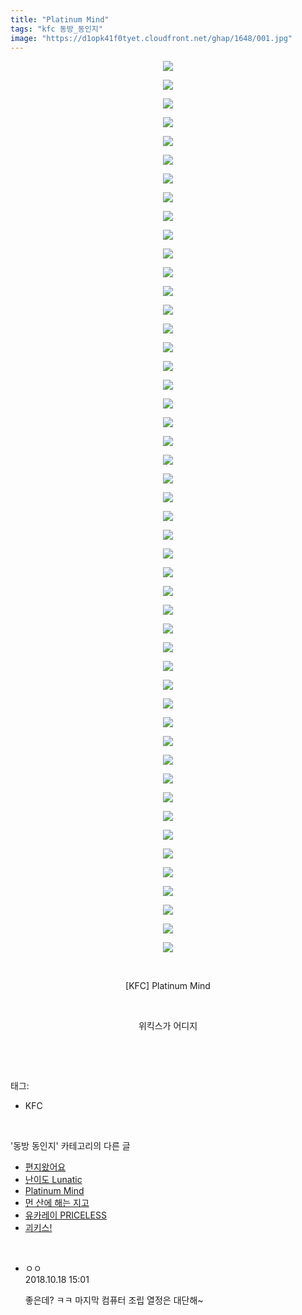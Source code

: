 ```yaml
---
title: "Platinum Mind"
tags: "kfc 동방_동인지"
image: "https://d1opk41f0tyet.cloudfront.net/ghap/1648/001.jpg"
---
```

<div class="article">
<p style="text-align: center; clear: none; float: none;"><img src="{{ site.imgserver10 }}/ghap/1648/001.jpg"/></p>
<p style="text-align: center; clear: none; float: none;"><img src="{{ site.imgserver10 }}/ghap/1648/002.jpg"/></p>
<p style="text-align: center; clear: none; float: none;"><img src="{{ site.imgserver10 }}/ghap/1648/003.jpg"/></p>
<p style="text-align: center; clear: none; float: none;"><img src="{{ site.imgserver10 }}/ghap/1648/004.jpg"/></p>
<p style="text-align: center; clear: none; float: none;"><img src="{{ site.imgserver10 }}/ghap/1648/005.jpg"/></p>
<p style="text-align: center; clear: none; float: none;"><img src="{{ site.imgserver10 }}/ghap/1648/006.jpg"/></p>
<p style="text-align: center; clear: none; float: none;"><img src="{{ site.imgserver10 }}/ghap/1648/007.jpg"/></p>
<p style="text-align: center; clear: none; float: none;"><img src="{{ site.imgserver10 }}/ghap/1648/008.jpg"/></p>
<p style="text-align: center; clear: none; float: none;"><img src="{{ site.imgserver10 }}/ghap/1648/009.jpg"/></p>
<p style="text-align: center; clear: none; float: none;"><img src="{{ site.imgserver10 }}/ghap/1648/010.jpg"/></p>
<p style="text-align: center; clear: none; float: none;"><img src="{{ site.imgserver10 }}/ghap/1648/011.jpg"/></p>
<p style="text-align: center; clear: none; float: none;"><img src="{{ site.imgserver10 }}/ghap/1648/012.jpg"/></p>
<p style="text-align: center; clear: none; float: none;"><img src="{{ site.imgserver10 }}/ghap/1648/013.jpg"/></p>
<p style="text-align: center; clear: none; float: none;"><img src="{{ site.imgserver10 }}/ghap/1648/014.jpg"/></p>
<p style="text-align: center; clear: none; float: none;"><img src="{{ site.imgserver10 }}/ghap/1648/015.jpg"/></p>
<p style="text-align: center; clear: none; float: none;"><img src="{{ site.imgserver10 }}/ghap/1648/016.jpg"/></p>
<p style="text-align: center; clear: none; float: none;"><img src="{{ site.imgserver10 }}/ghap/1648/017.jpg"/></p>
<p style="text-align: center; clear: none; float: none;"><img src="{{ site.imgserver10 }}/ghap/1648/018.jpg"/></p>
<p style="text-align: center; clear: none; float: none;"><img src="{{ site.imgserver10 }}/ghap/1648/019.jpg"/></p>
<p style="text-align: center; clear: none; float: none;"><img src="{{ site.imgserver10 }}/ghap/1648/020.jpg"/></p>
<p style="text-align: center; clear: none; float: none;"><img src="{{ site.imgserver10 }}/ghap/1648/021.jpg"/></p>
<p style="text-align: center; clear: none; float: none;"><img src="{{ site.imgserver10 }}/ghap/1648/022.jpg"/></p>
<p style="text-align: center; clear: none; float: none;"><img src="{{ site.imgserver10 }}/ghap/1648/023.jpg"/></p>
<p style="text-align: center; clear: none; float: none;"><img src="{{ site.imgserver10 }}/ghap/1648/024.jpg"/></p>
<p style="text-align: center; clear: none; float: none;"><img src="{{ site.imgserver10 }}/ghap/1648/025.jpg"/></p>
<p style="text-align: center; clear: none; float: none;"><img src="{{ site.imgserver10 }}/ghap/1648/026.jpg"/></p>
<p style="text-align: center; clear: none; float: none;"><img src="{{ site.imgserver10 }}/ghap/1648/027.jpg"/></p>
<p style="text-align: center; clear: none; float: none;"><img src="{{ site.imgserver10 }}/ghap/1648/028.jpg"/></p>
<p style="text-align: center; clear: none; float: none;"><img src="{{ site.imgserver10 }}/ghap/1648/029.jpg"/></p>
<p style="text-align: center; clear: none; float: none;"><img src="{{ site.imgserver10 }}/ghap/1648/030.jpg"/></p>
<p style="text-align: center; clear: none; float: none;"><img src="{{ site.imgserver10 }}/ghap/1648/031.jpg"/></p>
<p style="text-align: center; clear: none; float: none;"><img src="{{ site.imgserver10 }}/ghap/1648/032.jpg"/></p>
<p style="text-align: center; clear: none; float: none;"><img src="{{ site.imgserver10 }}/ghap/1648/033.jpg"/></p>
<p style="text-align: center; clear: none; float: none;"><img src="{{ site.imgserver10 }}/ghap/1648/034.jpg"/></p>
<p style="text-align: center; clear: none; float: none;"><img src="{{ site.imgserver10 }}/ghap/1648/035.jpg"/></p>
<p style="text-align: center; clear: none; float: none;"><img src="{{ site.imgserver10 }}/ghap/1648/036.jpg"/></p>
<p style="text-align: center; clear: none; float: none;"><img src="{{ site.imgserver10 }}/ghap/1648/037.jpg"/></p>
<p style="text-align: center; clear: none; float: none;"><img src="{{ site.imgserver10 }}/ghap/1648/038.jpg"/></p>
<p style="text-align: center; clear: none; float: none;"><img src="{{ site.imgserver10 }}/ghap/1648/039.jpg"/></p>
<p style="text-align: center; clear: none; float: none;"><img src="{{ site.imgserver10 }}/ghap/1648/040.jpg"/></p>
<p style="text-align: center; clear: none; float: none;"><img src="{{ site.imgserver10 }}/ghap/1648/041.jpg"/></p>
<p style="text-align: center; clear: none; float: none;"><img src="{{ site.imgserver10 }}/ghap/1648/042.jpg"/></p>
<p style="text-align: center; clear: none; float: none;"><img src="{{ site.imgserver10 }}/ghap/1648/043.jpg"/></p>
<p style="text-align: center; clear: none; float: none;"><img src="{{ site.imgserver10 }}/ghap/1648/044.jpg"/></p>
<p style="text-align: center; clear: none; float: none;"><img src="{{ site.imgserver10 }}/ghap/1648/045.jpg"/></p>
<p style="text-align: center; clear: none; float: none;"><img src="{{ site.imgserver10 }}/ghap/1648/046.jpg"/></p>
<p style="text-align: center; clear: none; float: none;"><img src="{{ site.imgserver10 }}/ghap/1648/047.jpg"/></p>
<p style="text-align: center; clear: none; float: none;"><img src="{{ site.imgserver10 }}/ghap/1648/048.jpg"/></p>
<p style="text-align: center; clear: none; float: none;"><br/></p>
<p style="text-align: center; clear: none; float: none;">[KFC] Platinum Mind</p>
<p style="text-align: center; clear: none; float: none;"><br/></p>
<p style="text-align: center; clear: none; float: none;">위킥스가 어디지</p>
<p></p>
<p><br/></p>
</div><br/>
<div class="tagTrail">
<p>태그: </p>
<ul>
<li>KFC</li>
</ul>
</div><br/>
<div class="another">
<p>'동방 동인지' 카테고리의 다른 글</p>
<ul>
<li><a href="/ghap_1651">편지왔어요</a></li>
<li><a href="/ghap_1650">난이도 Lunatic</a></li>
<li><a href="/ghap_1648">Platinum Mind</a></li>
<li><a href="/ghap_1647">먼 산에 해는 지고</a></li>
<li><a href="/ghap_1642">유카레이 PRICELESS</a></li>
<li><a href="/ghap_1641">괴키스!</a></li>
</ul>
</div><br/>
<div class="cb_module cb_fluid">
<div class="cb_wrt cb_profile">
<div class="comment">
<ul>
<li class="cb_thumb_off" id="comment15357755">
<div class="cb_comment_area">
<div class="cb_info_area">
<div class="cb_section">
<span class="cb_nick_name">ㅇㅇ</span>
</div>
<div class="cb_section">
<span class="cb_date">2018.10.18 15:01 </span>
</div>
</div>
<div class="cb_dsc_comment">
<p class="cb_dsc">
											좋은데? ㅋㅋ 마지막 컴퓨터 조립 열정은 대단해~
										</p>
</div>
</div></li>
</ul>
</div>
</div><!-- commentList close -->
</div><br/>
